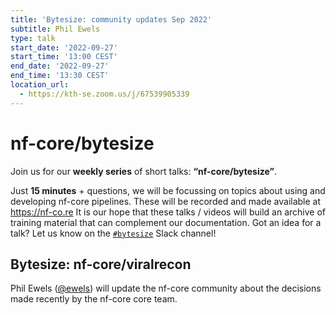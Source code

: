```yaml
---
title: 'Bytesize: community updates Sep 2022'
subtitle: Phil Ewels
type: talk
start_date: '2022-09-27'
start_time: '13:00 CEST'
end_date: '2022-09-27'
end_time: '13:30 CEST'
location_url:
  - https://kth-se.zoom.us/j/67539905339
---
```


# nf-core/bytesize

Join us for our **weekly series** of short talks: **“nf-core/bytesize”**.

Just **15 minutes** + questions, we will be focussing on topics about using and developing nf-core pipelines.
These will be recorded and made available at <https://nf-co.re>
It is our hope that these talks / videos will build an archive of training material that can complement our documentation. Got an idea for a talk? Let us know on the [`#bytesize`](https://nfcore.slack.com/channels/bytesize) Slack channel!

## Bytesize: nf-core/viralrecon

Phil Ewels ([@ewels](https://github.com/ewels)) will update the nf-core community about the decisions made recently by the nf-core core team.
